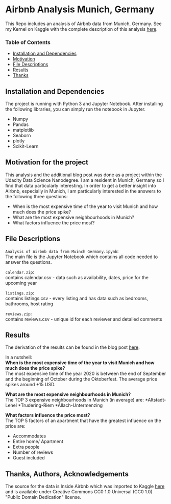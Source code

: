 # Airbnb Analysis Munich, Germany

This Repo includes an analysis of Airbnb data from Munich, Germany.
See my Kernel on Kaggle with the complete description of this analysis [here](https://www.kaggle.com/chriskue/airbnb-analysis-munich). 

### Table of Contents

- [Installation and Dependencies](#installation)
- [Motivation](#motivation)
- [File Descriptions](#description)
- [Results](#results)
- [Thanks](#thanks)

## Installation and Dependencies<a name="installation"></a>

The project is running with Python 3 and Jupyter Notebook.
After installing the following libraries, you can simply run the notebook in Jupyter. 
- Numpy
- Pandas
- matplotlib 
- Seaborn
- plotly
- Scikit-Learn

## Motivation for the project<a name="motivation"></a>

This analysis and the additional blog post was done as a project within the Udacity Data Science Nanodegree. 
I am a resident in Munich, Germany so I find that data particularly interesting.
In order to get a better insight into Airbnb, especially in Munich, I am particularly interested in the answers to the following three questions:

- When is the most expensive time of the year to visit Munich and how much does the price spike?
- What are the most expensive neighbourhoods in Munich? 
- What factors influence the price most?


## File Descriptions<a name="description"></a>

`Analysis of Airbnb data from Muinch Germany.ipynb`:  
The main file is the Jupyter Notebook which contains all code needed to answer the questions.

`calendar.zip`:  
contains calendar.csv - data such as availability, dates, price for the upcoming year

`listings.zip`:  
contains listings.csv - every listing and has data such as bedrooms, bathrooms, host rating

`reviews.zip`:  
contains reviews.csv - unique id for each reviewer and detailed comments



## Results <a name="results"></a>

The derivation of the results can be found in the blog post [here](https://www.kaggle.com/chriskue/airbnb-analysis-munich).

In a nutshell:  
**When is the most expensive time of the year to visit Munich and how much does the price spike?**  
The most expensive time of the year 2020 is between the end of September and the beginning of October during the Oktoberfest. The average price spikes around +15 USD.

**What are the most expensive neighbourhoods in Munich?**  
The TOP 3 expensive neighbourhoods in Munich (in average) are:
*Altstadt-Lehel
*Trudering-Riem
*Allach-Untermenzing

**What factors influence the price most?**  
The TOP 5 factors of an apartment that have the greatest influence on the price are:
- Accommodates
- Entire home/ Apartment
- Extra people
- Number of reviews
- Guest included


## Thanks, Authors, Acknowledgements <a name="thanks"></a>

The source for the data is Inside Airbnb which was imported to Kaggle [here](https://www.kaggle.com/chriskue/munich-airbnb-data) and is available under Creative Commons CC0 1.0 Universal (CC0 1.0) "Public Domain Dedication" license. 